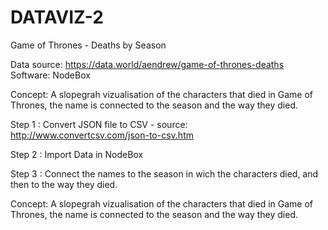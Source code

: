 # DATAVIZ-2

Game of Thrones - Deaths by Season

Data source: https://data.world/aendrew/game-of-thrones-deaths
Software: NodeBox

Concept: A slopegrah vizualisation of the characters that died in Game of Thrones, the name is connected to the season and the way they died.

Step 1 : Convert JSON file to CSV
	- source: http://www.convertcsv.com/json-to-csv.htm

Step 2 : Import Data in NodeBox

Step 3 : Connect the names to the season in wich the characters died, and then to the way they died.


Concept: A slopegrah vizualisation of the characters that died in Game of Thrones, the name is connected to the season and the way they died.


